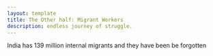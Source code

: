 ```yaml
---
layout: template
title: The Other half: Migrant Workers
description: endless journey of struggle.
---
```

India has 139 million internal migrants and they have been be forgotten 
